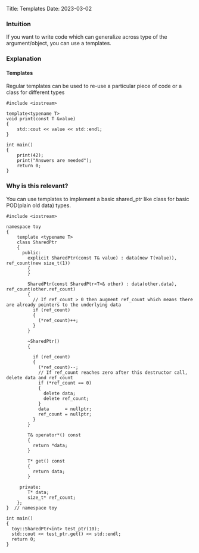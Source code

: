 Title: Templates
Date: 2023-03-02

### Intuition

If you want to write code which can generalize across type of the argument/object, you can use a templates.

### Explanation

#### Templates

Regular templates can be used to re-use a particular piece of code or a class for different types

	#include <iostream>

	template<typename T>
	void print(const T &value)
	{
		std::cout << value << std::endl;
	}

	int main()
	{
		print(42);
		print("Answers are needed");
		return 0;
	}

### Why is this relevant?

You can use templates to implement a basic shared_ptr like class for basic POD(plain old data) types.

	#include <iostream>
	
	namespace toy
	{
		template <typename T>
		class SharedPtr
		{
		  public:
			explicit SharedPtr(const T& value) : data(new T(value)), ref_count(new size_t(1))
			{
			}

			SharedPtr(const SharedPtr<T>& other) : data(other.data), ref_count(other.ref_count)
			{
			  // If ref_count > 0 then augment ref_count which means there are already pointers to the underlying data
			  if (ref_count)
			  {
			    (*ref_count)++;
			  }
			}

			~SharedPtr()
			{

			  if (ref_count)
			  {
			    (*ref_count)--;
			    // If ref_count reaches zero after this destructor call, delete data and ref_count
			    if (*ref_count == 0)
			    {
			      delete data;
			      delete ref_count;
			    }
			    data      = nullptr;
			    ref_count = nullptr;
			  }
			}

			T& operator*() const
			{
			  return *data;
			}

		  	T* get() const
		  	{
		  	  return data;
		  	}
		
		 private:
		  	T* data;
		  	size_t* ref_count;
		};
	}  // namespace toy
	
	int main()
	{
	  toy::SharedPtr<int> test_ptr(10);
	  std::cout << test_ptr.get() << std::endl;
	  return 0;
	}